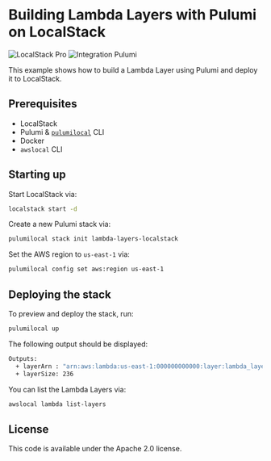 # Building Lambda Layers with Pulumi on LocalStack

![LocalStack Pro](https://img.shields.io/badge/LocalStack-Pro-blue)
![Integration Pulumi](https://img.shields.io/badge/Integration-Pulumi-orange)

This example shows how to build a Lambda Layer using Pulumi and deploy it to LocalStack.

## Prerequisites

- LocalStack
- Pulumi & [`pulumilocal`](https://github.com/localstack/pulumi-local) CLI
- Docker
- `awslocal` CLI

## Starting up

Start LocalStack via:

```bash
localstack start -d
```

Create a new Pulumi stack via:

```bash
pulumilocal stack init lambda-layers-localstack
```

Set the AWS region to `us-east-1` via:

```bash
pulumilocal config set aws:region us-east-1
```

## Deploying the stack

To preview and deploy the stack, run:

```bash
pulumilocal up
```

The following output should be displayed:

```bash
Outputs:
  + layerArn : "arn:aws:lambda:us-east-1:000000000000:layer:lambda_layer_name:1"
  + layerSize: 236
```

You can list the Lambda Layers via:

```bash
awslocal lambda list-layers
```

## License

This code is available under the Apache 2.0 license.
